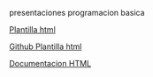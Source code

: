presentaciones programacion basica



<a href="html-template.html">Plantilla html</a>

<a href="https://github.com/ejecutortecnico/ejecutortecnico.github.io/blob/main/html-template.html">Github Plantilla html</a>


<a href="https://developer.mozilla.org/es/docs/Web/HTML">Documentacion HTML</a>


